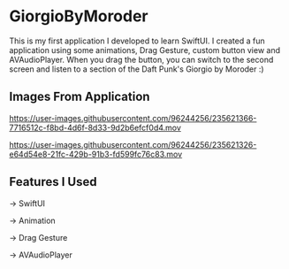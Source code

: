 # GiorgioByMoroder

This is my first application I developed to learn SwiftUI. I created a fun application using some animations, Drag Gesture, custom button view and AVAudioPlayer. When you drag the button, you can switch to the second screen and listen to a section of the Daft Punk's Giorgio by Moroder :)

## Images From Application 

https://user-images.githubusercontent.com/96244256/235621366-7716512c-f8bd-4d6f-8d33-9d2b6efcf0d4.mov 

https://user-images.githubusercontent.com/96244256/235621326-e64d54e8-21fc-429b-91b3-fd599fc76c83.mov

## Features I Used

-> SwiftUI

-> Animation

-> Drag Gesture

-> AVAudioPlayer


